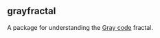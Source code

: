 ## grayfractal

A package for understanding the [Gray code](https://en.wikipedia.org/wiki/Gray_code) fractal.
